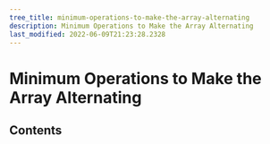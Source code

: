```yaml
---
tree_title: minimum-operations-to-make-the-array-alternating
description: Minimum Operations to Make the Array Alternating
last_modified: 2022-06-09T21:23:28.2328
---
```


# Minimum Operations to Make the Array Alternating

## Contents

